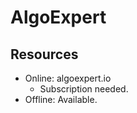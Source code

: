 # AlgoExpert

## Resources

- Online: algoexpert.io
    - Subscription needed.
- Offline: Available.